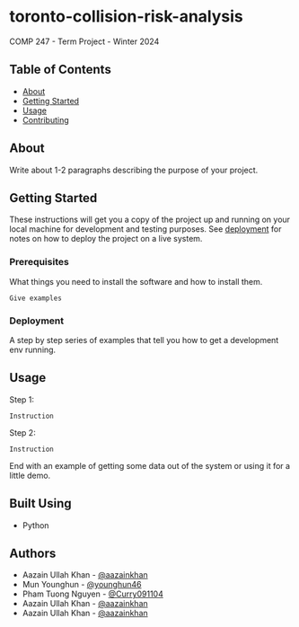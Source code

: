 # toronto-collision-risk-analysis

COMP 247 - Term Project - Winter 2024

## Table of Contents

+ [About](#about)
+ [Getting Started](#getting_started)
+ [Usage](#usage)
+ [Contributing](../CONTRIBUTING.md)

## About <a name = "about"></a>

Write about 1-2 paragraphs describing the purpose of your project.

## Getting Started <a name = "getting_started"></a>

These instructions will get you a copy of the project up and running on your local machine for development and testing purposes. See [deployment](#deployment) for notes on how to deploy the project on a live system.

### Prerequisites

What things you need to install the software and how to install them.

```
Give examples
```

### Deployment

A step by step series of examples that tell you how to get a development env running.

## Usage <a name = "usage"></a>


Step 1:

```
Instruction
```

Step 2:

```
Instruction
```

End with an example of getting some data out of the system or using it for a little demo.

## Built Using <a name = "built_using"></a>

- Python


## Authors <a name = "authors"></a>

- Aazain Ullah Khan - [@aazainkhan](https://github.com/aazainkhan)
- Mun Younghun - [@younghun46](https://github.com/younghun46)
- Pham Tuong Nguyen - [@Curry091104](https://github.com/Curry091104)
- Aazain Ullah Khan - [@aazainkhan](https://github.com/aazainkhan)
- Aazain Ullah Khan - [@aazainkhan](https://github.com/aazainkhan)